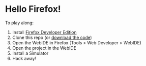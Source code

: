 # Hello Firefox!

To play along: 

1. Install [Firefox Developer Edition](https://www.mozilla.org/en-US/firefox/developer/)
2. Clone this repo (or [download the code](https://github.com/potch/hellofirefox/archive/master.zip))
3. Open the WebIDE in Firefox (Tools > Web Developer > WebIDE)
4. Open the project in the WebIDE
5. Install a Simulator
6. Hack away!
